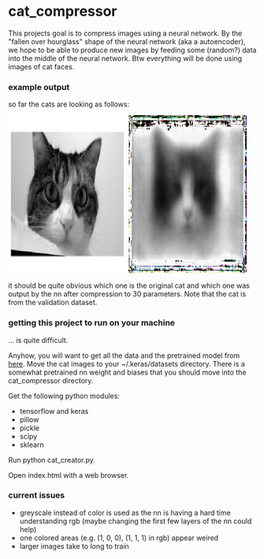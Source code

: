 # cat_compressor
This projects goal is to compress images using a neural network. By the "fallen over 
hourglass" shape of the neural network (aka a autoencoder), we hope to be able to
produce new images by feeding some (random?) data into the middle of the neural network.
Btw everything will be done using images of cat faces.

### example output
so far the cats are looking as follows:

![input_cat](img/validation_cat_input.PNG)
![output_cat](img/validation_cat_output.jpg)

it should be quite obvious which one is the original cat and which one was output by the
nn after compression to 30 parameters. Note that the cat is from the validation dataset.

### getting this project to run on your machine
... is quite difficult.

Anyhow, you will want to get all the data and the pretrained model from 
[here](https://drive.google.com/drive/folders/1K58Dt07-jXyqFFZDlCrxCmVxdoDTbXZe?usp=sharing). 
Move the cat images to your ~/.keras/datasets directory. There is a 
somewhat pretrained nn weight and biases that you should move into the 
cat_compressor directory.

Get the following python modules:

* tensorflow and keras
* pillow
* pickle
* scipy
* sklearn

Run python cat_creator.py.

Open index.html with a web browser.

### current issues
* greyscale instead of color is used as the nn is having a hard time understanding rgb
(maybe changing the first few layers of the nn could help)
* one colored areas (e.g. (1, 0, 0), (1, 1, 1) in rgb) appear weired
* larger images take to long to train
